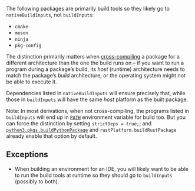 The following packages are primarily build tools so they likely go to `nativeBuildInputs`, not `buildInputs`:

* `cmake`
* `meson`
* `ninja`
* `pkg-config`

The distinction primarily matters when [cross-compiling](https://nixos.org/nixpkgs/manual/#chap-cross) a package for a different architecture than the one the build runs on – if you want to run a program during a package’s build, its *host* (runtime) architecture needs to match the package’s *build* architecture, or the operating system might not be able to execute it.

Dependencies listed in `nativeBuildInputs` will ensure precisely that, while those in `buildInputs` will have the same *host* platform as the built package.

Note: In most derivations, when not cross-compiling, the programs listed in `buildInputs` will end up in [`PATH`](https://github.com/NixOS/nixpkgs/blob/390d38400aa7a425abef6e20c6773e2717b2fda1/pkgs/stdenv/generic/setup.sh#L486-L488) environment variable for build too. But you can force the distinction by setting `strictDeps = true;`; and [`python3.pkgs.buildPythonPackage`](https://github.com/NixOS/nixpkgs/blob/01b0290516db18ebfda5eee3b830fe5c0cebcf4b/pkgs/development/interpreters/python/mk-python-derivation.nix#L50-L51) and `rustPlatform.buildRustPackage` already enable that option by default.

## Exceptions
* When building an environment for an IDE, you will likely want to be able to run the build tools at runtime so they should go to `buildInputs` (possibly to both).

